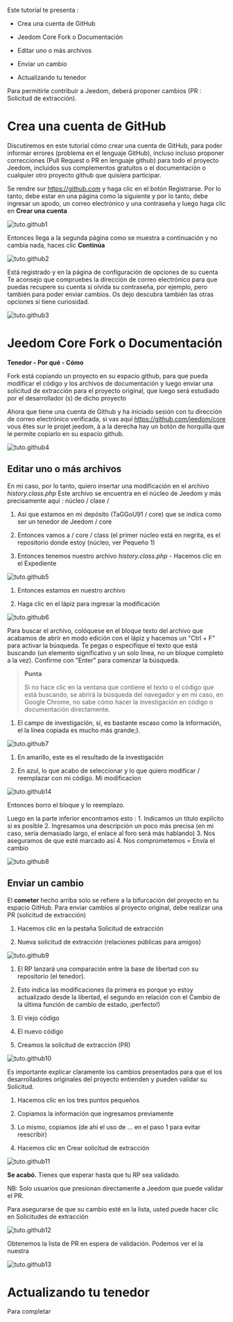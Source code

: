Este tutorial te presenta :

-   Crea una cuenta de GitHub

-   Jeedom Core Fork o Documentación

-   Editar uno o más archivos

-   Enviar un cambio

-   Actualizando tu tenedor

Para permitirle contribuir a Jeedom, deberá
proponer cambios (PR : Solicitud de extracción).

Crea una cuenta de GitHub 
===========================

Discutiremos en este tutorial cómo crear una cuenta de GitHub,
para poder informar errores (problema en el lenguaje GitHub), incluso
incluso proponer correcciones (Pull Request o PR en lenguaje github)
para todo el proyecto Jeedom, incluidos sus complementos gratuitos o el
documentación o cualquier otro proyecto github que
quisiera participar.

Se rendre sur <https://github.com> y haga clic en el botón Registrarse.
Por lo tanto, debe estar en una página como la siguiente y
por lo tanto, debe ingresar un apodo, un correo electrónico y una contraseña y luego
haga clic en **Crear una cuenta**

![tuto.github1](images/tuto.github1.png)

Entonces llega a la segunda página como se muestra a continuación y no cambia
nada, haces clic **Continúa**

![tuto.github2](images/tuto.github2.png)

Está registrado y en la página de configuración de opciones de su
cuenta Te aconsejo que compruebes la dirección de correo electrónico para que puedas
recupere su cuenta si olvida su contraseña, por ejemplo, pero
también para poder enviar cambios. Os dejo
descubra también las otras opciones si tiene curiosidad.

![tuto.github3](images/tuto.github3.png)

Jeedom Core Fork o Documentación 
==========================================

**Tenedor - Por qué - Cómo**

Fork está copiando un proyecto en su espacio github, para que pueda
modificar el código y los archivos de documentación y luego enviar
una solicitud de extracción para el proyecto original, que luego será estudiado por el
desarrollador (s) de dicho proyecto

Ahora que tiene una cuenta de Github y ha iniciado sesión
con tu dirección de correo electrónico verificada, si vas aquí
<https://github.com/jeedom/core> vous êtes sur le projet jeedom, à
a la derecha hay un botón de horquilla que le permite copiarlo en su
espacio github.

![tuto.github4](images/tuto.github4.png)

Editar uno o más archivos 
---------------------------------------

En mi caso, por lo tanto, quiero insertar una modificación en el archivo
*history.class.php* Este archivo se encuentra en el núcleo de Jeedom y más
precisamente aqui : núcleo / clase /

1. Así que estamos en mi depósito (TaGGoU91 / core) que se indica como
    ser un tenedor de Jeedom / core

2. Entonces vamos a / core / class (el primer núcleo está en negrita, es
    el repositorio donde estoy (núcleo, ver Pequeño 1)

3. Entonces tenemos nuestro archivo *history.class.php* - Hacemos clic en el
    Expediente

![tuto.github5](images/tuto.github5.png)

1. Entonces estamos en nuestro archivo

2. Haga clic en el lápiz para ingresar la modificación

![tuto.github6](images/tuto.github6.png)

Para buscar el archivo, colóquese en el bloque
texto del archivo que acabamos de abrir en modo edición con el lápiz y
hacemos un "Ctrl + F" para activar la búsqueda. Te pegas o
especifique el texto que está buscando (un elemento significativo y un
solo línea, no un bloque completo a la vez). Confirme con "Enter" para
comenzar la búsqueda.

> **Punta**
>
> Si no hace clic en la ventana que contiene el texto o el código
> que está buscando, se abrirá la búsqueda del navegador y
> en mi caso, en Google Chrome, no sabe cómo hacer la investigación
> en código o documentación directamente.

1. El campo de investigación, sí, es bastante escaso como la información, el
    la línea copiada es mucho más grande;).

![tuto.github7](images/tuto.github7.png)

1. En amarillo, este es el resultado de la investigación

2. En azul, lo que acabo de seleccionar y lo que quiero
    modificar / reemplazar con mi código. Mi modificacion

![tuto.github14](images/tuto.github14.png)

Entonces borro el bloque y lo reemplazo.

Luego en la parte inferior encontramos esto : 1. Indicamos un título
explícito si es posible 2. Ingresamos una descripción un poco más precisa
(en mi caso, sería demasiado largo, el enlace al foro será más
hablando) 3. Nos aseguramos de que esté marcado así 4. Nos comprometemos =
Envía el cambio

![tuto.github8](images/tuto.github8.png)

Enviar un cambio 
--------------------------

El **cometer** hecho arriba solo se refiere a la bifurcación del proyecto en
tu espacio GitHub. Para enviar cambios al proyecto original,
debe realizar una PR (solicitud de extracción)

1. Hacemos clic en la pestaña Solicitud de extracción

2. Nueva solicitud de extracción (relaciones públicas para amigos)

![tuto.github9](images/tuto.github9.png)

1. El RP lanzará una comparación entre la base de libertad con su
    repositorio (el tenedor).

2. Esto indica las modificaciones (la primera es porque yo
    estoy actualizado desde la libertad, el segundo en relación con el
    Cambio de la última función de cambio de estado, ¡perfecto!)

3. El viejo código

4. El nuevo código

5. Creamos la solicitud de extracción (PR)

![tuto.github10](images/tuto.github10.png)

Es importante explicar claramente los cambios presentados para que el
los desarrolladores originales del proyecto entienden y pueden validar su
Solicitud.

1. Hacemos clic en los tres puntos pequeños

2. Copiamos la información que ingresamos previamente

3. Lo mismo, copiamos (de ahí el uso de ... en el paso 1 para
    evitar reescribir)

4. Hacemos clic en Crear solicitud de extracción

![tuto.github11](images/tuto.github11.png)

**Se acabó.** Tienes que esperar hasta que tu RP sea validado.

NB: Solo usuarios que presionan directamente a Jeedom que
puede validar el PR.

Para asegurarse de que su cambio esté en la lista, usted
puede hacer clic en Solicitudes de extracción

![tuto.github12](images/tuto.github12.png)

Obtenemos la lista de PR en espera de validación. Podemos ver el
la nuestra

![tuto.github13](images/tuto.github13.png)

Actualizando tu tenedor 
============================

Para completar
